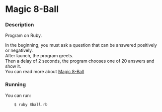 # Magic 8-Ball #

### Description ###

Program on Ruby.  

In the beginning, you must ask a question that can be answered positively or negatively.  
After launch, the program greets.  
Then a delay of 2 seconds, the program chooses one of 20 answers and show it.  
You can read more about [Magic 8-Ball](https://en.wikipedia.org/wiki/Magic_8-Ball)

### Running ###

You can run:  

        $ ruby 8ball.rb
